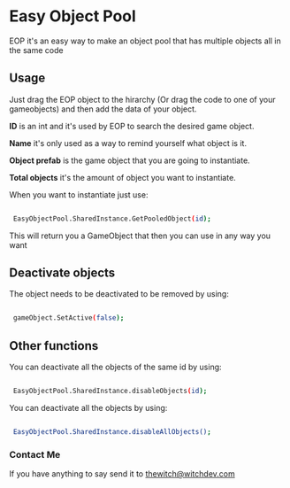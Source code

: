 # Easy Object Pool
EOP it's an easy way to make an object pool that has multiple objects all in the same code
## Usage

Just drag the EOP object to the hirarchy (Or drag the code to one of your gameobjects) and then add the data of your object.

**ID** is an int and it's used by EOP to search the desired game object.

**Name** it's only used as a way to remind yourself what object is it.

**Object prefab** is the game object that you are going to instantiate.

**Total objects** it's the amount of object you want to instantiate.

  

When you want to instantiate just use:

  

```sh

 EasyObjectPool.SharedInstance.GetPooledObject(id);

```

  

This will return you a GameObject that then you can use in any way you want

  

## Deactivate objects

  

The object needs to be deactivated to be removed by using:

  

```sh

 gameObject.SetActive(false);

```

## Other functions
You can deactivate all the objects of the same id by using:

  

```sh

 EasyObjectPool.SharedInstance.disableObjects(id);

```

  

You can deactivate all the objects by using:

  

```sh

 EasyObjectPool.SharedInstance.disableAllObjects();

```
### Contact Me

If you have anything to say send it to thewitch@witchdev.com